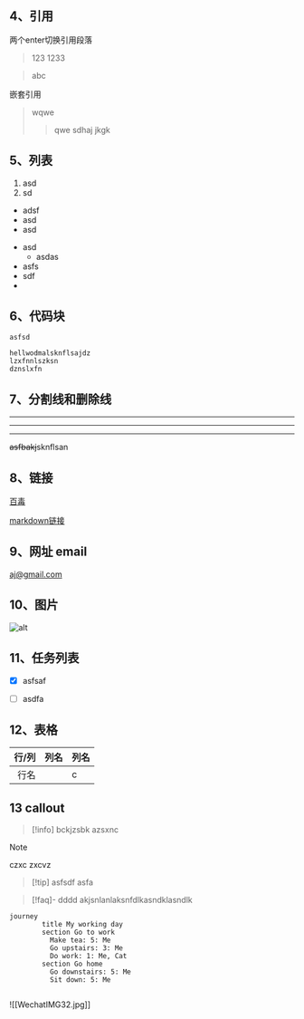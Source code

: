 
	

 ## 4、引用 
两个enter切换引用段落
>123
>1233

>abc

嵌套引用

>wqwe
>>qwe
>>sdhaj
>>jkgk
>


## 5、列表

1. asd
2. sd

+ adsf
+ asd
+ asd

- asd
	- asdas
- asfs
- sdf
- 



## 6、代码块

`asfsd`

```
hellwodmalsknflsajdz
lzxfnnlszksn
dznslxfn
```

## 7、分割线和删除线
___

***

---

~~asfbakj~~sknflsan

## 8、链接

[百毒](http://www.baidu.com )

[markdown链接](http://asfbjjksfjas.com  "titlelehfs")

## 9、网址 email
<aj@gmail.com>

## 10、图片
![alt](url "title")

## 11、任务列表

- [x] asfsaf
- [ ] asdfa

 
## 12、表格

| 行/列 | 列名  | 列名  |
| --: | --- | --- |
|  行名 |     | c   |



## 13 callout

> [!info]
> bckjzsbk
> azsxnc

> [!note]
> czxc
> zxcvz

> [!tip] asfsdf
> asfa


> [!faq]- dddd
> akjsnlanlaksnfdlkasndklasndlk

```mermaid
journey
        title My working day
        section Go to work
          Make tea: 5: Me
          Go upstairs: 3: Me
          Do work: 1: Me, Cat
        section Go home
          Go downstairs: 5: Me
          Sit down: 5: Me


```


![[WechatIMG32.jpg]]